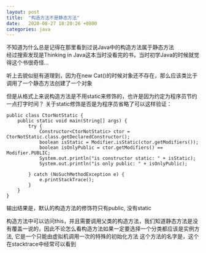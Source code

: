 ```yaml
---
layout: post
title:  "构造方法不是静态方法"
date:   2020-08-27 18:20:26 +0800
categories: java
---
```


不知道为什么总是记得在那里看到过说Java中的构造方法属于静态方法  
经过搜索发现是Thinking in Java这本当时没看完的书，当时初学Java的时候就觉得这个书很奇怪...

听上去貌似挺有道理到，因为在new Cat()的时候对象还不存在，那么应该类比于调用了一个静态方法创建了一个对象

但是从格式上来说构造方法是不用static来修饰的，也许是因为约定为程序员节约一点打字时间？
关于static修饰是否是为程序员省略了可以这样验证：

    public class CtorNotStatic {
        public static void main(String[] args) {
            try {
                Constructor<CtorNotStatic> ctor = CtorNotStatic.class.getDeclaredConstructor();
                boolean isStatic = Modifier.isStatic(ctor.getModifiers());
                boolean isOnlyPublic = ctor.getModifiers() == Modifier.PUBLIC;
                System.out.println("is constructor static: " + isStatic);
                System.out.println("is only public: " + isOnlyPublic);

            } catch (NoSuchMethodException e) {
                e.printStackTrace();
            }
        }
    }

输出结果是，默认的构造方法的修饰符只有public, 没有static

构造方法中可以访问this，并且需要调用父类的构造方法，我们知道静态方法是没有覆盖一说的，因此不论怎么看构造方法如果一定要选择一个分类都应该是实例方法, 它是一个只能由虚拟机调用一次的特殊的初始化方法
这个方法的名字是<init>，这个在stacktrace中经常可以看到






